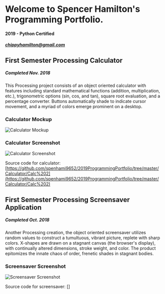 # Welcome to Spencer Hamilton's Programming Portfolio.
#### 2019 - Python Certified
##### chippyhamilton@gmail.com


## First Semester Processing Calculator
##### Completed Nov. 2018


This Processing project consists of an object oriented calculator with features including standard mathematical functions (addition, multiplication, etc.), trigonometric options (sin, cos, and tan), square root evaluation, and a percentage converter. Buttons automatically shade to indicate cursor movement, and a myriad of colors emerge prominent on a desktop.

### Calculator Mockup
![Calculator Mockup](https://github.com/spenhami9652/2019ProgrammingPortfolio/blob/master/Calculator/CalculatorDrawing.png?raw=true)

### Calculator Screenshot
![Calculator Screenshot](https://github.com/spenhami9652/2019ProgrammingPortfolio/blob/master/Calculator/Calc.png?raw=true)

Source code for calculator: [https://github.com/spenhami9652/2019ProgrammingPortfolio/tree/master/Calculator/Calc%202](https://github.com/spenhami9652/2019ProgrammingPortfolio/tree/master/Calculator/Calc%202)

## First Semester Processing Screensaver Application
##### Completed Oct. 2018


Another Processing creation, the object oriented screensaver utilizes random values to construct a tumultuous, vibrant picture, replete with sharp colors. X-shapes are drawn on a stagnant canvas (the browser's display), with continually altered dimensions, stroke weight, and color. The product epitomizes the innate chaos of order, frenetic shades in stagnant bodies.

### Screensaver Screenshot
![Screensaver Screenshot](https://github.com/spenhami9652/2019ProgrammingPortfolio/blob/master/Screensaver/Screensaver.png?raw=true)

Source code for screensaver: []


